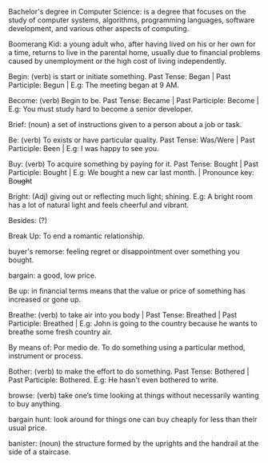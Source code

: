 Bachelor's degree in Computer Science: is a degree that focuses on the study of computer systems, algorithms, programming languages, software development, and various other aspects of computing.

Boomerang Kid: a young adult who, after having lived on his or her own for a time, returns to live in the parental home, usually due to financial problems caused by unemployment or the high cost of living independently.

Begin: (verb) is start or initiate something. Past Tense: Began | Past Participle: Begun | E.g: The meeting began at 9 AM.

Become: (verb) Begin to be. Past Tense: Became | Past Participle: Become | E.g: You must study hard to become a senior developer. 

Brief: (noun) a set of instructions given to a person about a job or task.

Be: (verb) To exists or have particular quality. Past Tense: Was/Were | Past Participle: Been | E.g: I was happy to see you.

Buy: (verb) To acquire something by paying for it. Past Tense: Bought | Past Participle: Bought | E.g: We bought a new car last month. | Pronounce key: Bo~~ugh~~t

Bright: (Adj) giving out or reflecting much light; shining. E.g: A bright room has a lot of natural light and feels cheerful and vibrant. 

Besides: (?)

Break Up: To end a romantic relationship.

buyer's remorse: feeling regret or disappointment over something you bought. 

bargain: a good, low price.

Be up: in financial terms means that the value or price of something has increased or gone up.

Breathe: (verb) to take air into you body | Past Tense: Breathed | Past Participle: Breathed | E.g: John is going to the country because he wants to breathe some fresh country air.

By means of: Por medio de. To do something using a particular method, instrument or process. 

Bother: (verb) to make the effort to do something. Past Tense: Bothered | Past Participle: Bothered. E.g: He hasn't even bothered to write.

browse: (verb) take one’s time looking at things without necessarily wanting to buy anything.

bargain hunt: look around for things one can buy cheaply for less than their usual price.

banister: (noun) the structure formed by the uprights and the handrail at the side of a staircase. 

